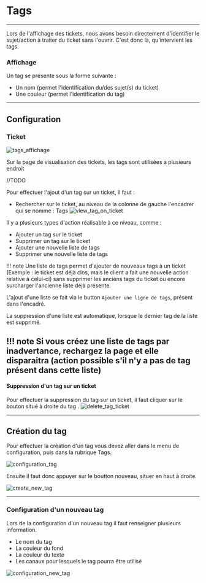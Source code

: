 # Tags
---

Lors de l'affichage des tickets, nous avons besoin directement d'identifier le sujet/action à traiter du ticket sans l'ouvrir.
C'est donc là, qu'intervient les tags.

### Affichage

Un tag se présente sous la forme suivante :

* Un nom (permet l'identification du/des sujet(s) du ticket)
* Une couleur (permet l'identification du tag)


---
## Configuration

### Ticket
![tags_affichage](assets/affichage_tag.png)

Sur la page de visualisation des tickets, les tags sont utilisées a plusieurs endroit

//TODO

Pour effectuer l'ajout d'un tag sur un ticket, il faut :

* Rechercher sur le ticket, au niveau de la colonne de gauche l'encadrer qui se nomme : Tags
![view_tag_on_ticket](assets/create_new_tag.gif)

Il y a plusieurs types d'action réalisable à ce niveau, comme :

* Ajouter un tag sur le ticket
* Supprimer un tag sur le ticket
* Ajouter une nouvelle liste de tags
* Supprimer une nouvelle liste de tags

!!! note
    Une liste de tags permet d'ajouter de nouveaux tags à un ticket (Exemple : le ticket est déjà clos, mais le client a fait une nouvelle action relative à celui-ci) sans supprimer les anciens tags du ticket ou encore surcharger l'ancienne liste déjà présente.

L'ajout d'une liste se fait via le button `Ajouter une ligne de tags`, présent dans l'encadré.

[//]: # (![add_tags_list_on_ticket]&#40;assets/add_tagList.png&#41;)

La suppression d'une liste est automatique, lorsque le dernier tag de la liste est supprimé.

!!! note
    Si vous créez une liste de tags par inadvertance, rechargez la page et elle disparaitra (action possible s'il n'y a pas de tag présent dans cette liste)
---
#### Suppression d'un tag sur un ticket

Pour effectuer la suppression du tag sur un ticket, il faut cliquer sur le bouton situé à droite du tag .
![delete_tag_ticket](assets/tag_delete.png)

---
## Création du tag

Pour effectuer la création d'un tag vous devez aller dans le menu de configuration, puis dans la rubrique Tags.

![configuration_tag](assets/configuration_tag.gif)

Ensuite il faut donc appuyer sur le boutton nouveau, situer en haut à droite.

![create_new_tag](assets/configure_new_tag.png)

---

### Configuration d'un nouveau tag

Lors de la configuration d'un nouveau tag il faut renseigner plusieurs information.

* Le nom du tag 
* La couleur du fond
* La couleur du texte
* Les canaux pour lesquels le tag pourra être utilisé

![configuration_new_tag](assets/configuration_new_tag.gif)
